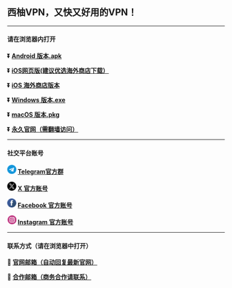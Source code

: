 ## 西柚VPN，又快又好用的VPN！ #
- - - -
#### 请在浏览器内打开

**:arrow_double_down: [Android 版本.apk](https://github.com/xiyou88/vpn/raw/main/file/xiyou-v3.3.0-13.apk)**

**:arrow_double_down: [iOS网页版(建议优选海外商店下载）](https://xiyou88.github.io/vpn/web/login.html?channel=GitHub)** 

**:arrow_double_down: [iOS 海外商店版本](https://apps.apple.com/hk/app/xiyou-vpn/id1587121262)**

**:arrow_double_down: [Windows 版本.exe](https://github.com/xiyou88/vpn/raw/main/file/seeyou[Github]-V1.1.5.exe)**

**:arrow_double_down: [macOS 版本.pkg](https://github.com/xiyou88/vpn/raw/main/file/seeyou-V1.0.49[GitHub].pkg)**

**:arrow_double_down: [永久官网（需翻墙访问）](https://www.xyvpn.app)** 
- - - -
#### 社交平台账号

**<img src="./image/telegram.png" width=21> [Telegram官方群](https://t.me/xyok77)**

**<img src="./image/x.png" width=21> [X 官方账号](https://twitter.com/xiyouvpn_)**

**<img src="./image/facebook.png" width=21> [Facebook 官方账号](https://facebook.com/xiyouvpn)**

**<img src="./image/ins.png" width=21> [Instagram 官方账号](https://instagram.com/xiyouvpn)**

- - - -
#### 联系方式（请在浏览器中打开）

**:e-mail: [官网邮箱（自动回复最新官网）](mailto:001@xyvpn.app)**

**:e-mail: [合作邮箱（商务合作请联系）](mailto:xiyou88888@gmail.com)**

